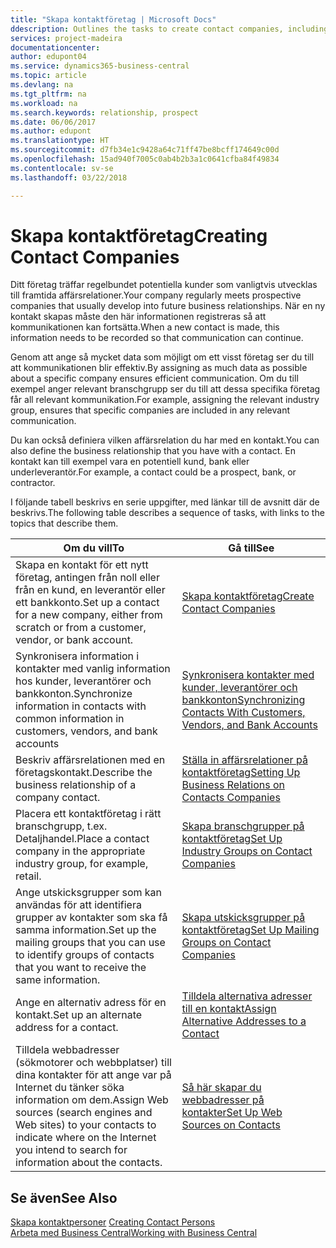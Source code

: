 ```yaml
---
title: "Skapa kontaktföretag | Microsoft Docs"
ddescription: Outlines the tasks to create contact companies, including assigning relevant data about prospects and defining the business relationships you have with companies.
services: project-madeira
documentationcenter: 
author: edupont04
ms.service: dynamics365-business-central
ms.topic: article
ms.devlang: na
ms.tgt_pltfrm: na
ms.workload: na
ms.search.keywords: relationship, prospect
ms.date: 06/06/2017
ms.author: edupont
ms.translationtype: HT
ms.sourcegitcommit: d7fb34e1c9428a64c71ff47be8bcff174649c00d
ms.openlocfilehash: 15ad940f7005c0ab4b2b3a1c0641cfba84f49834
ms.contentlocale: sv-se
ms.lasthandoff: 03/22/2018

---
```

# <a name="creating-contact-companies"></a><span data-ttu-id="67d91-102">Skapa kontaktföretag</span><span class="sxs-lookup"><span data-stu-id="67d91-102">Creating Contact Companies</span></span>
<span data-ttu-id="67d91-103">Ditt företag träffar regelbundet potentiella kunder som vanligtvis utvecklas till framtida affärsrelationer.</span><span class="sxs-lookup"><span data-stu-id="67d91-103">Your company regularly meets prospective companies that usually develop into future business relationships.</span></span> <span data-ttu-id="67d91-104">När en ny kontakt skapas måste den här informationen registreras så att kommunikationen kan fortsätta.</span><span class="sxs-lookup"><span data-stu-id="67d91-104">When a new contact is made, this information needs to be recorded so that communication can continue.</span></span>

<span data-ttu-id="67d91-105">Genom att ange så mycket data som möjligt om ett visst företag ser du till att kommunikationen blir effektiv.</span><span class="sxs-lookup"><span data-stu-id="67d91-105">By assigning as much data as possible about a specific company ensures efficient communication.</span></span> <span data-ttu-id="67d91-106">Om du till exempel anger relevant branschgrupp ser du till att dessa specifika företag får all relevant kommunikation.</span><span class="sxs-lookup"><span data-stu-id="67d91-106">For example, assigning the relevant industry group, ensures that specific companies are included in any relevant communication.</span></span>

<span data-ttu-id="67d91-107">Du kan också definiera vilken affärsrelation du har med en kontakt.</span><span class="sxs-lookup"><span data-stu-id="67d91-107">You can also define the business relationship that you have with a contact.</span></span> <span data-ttu-id="67d91-108">En kontakt kan till exempel vara en potentiell kund, bank eller underleverantör.</span><span class="sxs-lookup"><span data-stu-id="67d91-108">For example, a contact could be a prospect, bank, or contractor.</span></span>

<span data-ttu-id="67d91-109">I följande tabell beskrivs en serie uppgifter, med länkar till de avsnitt där de beskrivs.</span><span class="sxs-lookup"><span data-stu-id="67d91-109">The following table describes a sequence of tasks, with links to the topics that describe them.</span></span>

| <span data-ttu-id="67d91-110">Om du vill</span><span class="sxs-lookup"><span data-stu-id="67d91-110">To</span></span> | <span data-ttu-id="67d91-111">Gå till</span><span class="sxs-lookup"><span data-stu-id="67d91-111">See</span></span> |
| --- | --- |
| <span data-ttu-id="67d91-112">Skapa en kontakt för ett nytt företag, antingen från noll eller från en kund, en leverantör eller ett bankkonto.</span><span class="sxs-lookup"><span data-stu-id="67d91-112">Set up a contact for a new company, either from scratch or from a customer, vendor, or bank account.</span></span> |[<span data-ttu-id="67d91-113">Skapa kontaktföretag</span><span class="sxs-lookup"><span data-stu-id="67d91-113">Create Contact Companies</span></span>](marketing-how-create-contact-companies.md) |
| <span data-ttu-id="67d91-114">Synkronisera information i kontakter med vanlig information hos kunder, leverantörer och bankkonton.</span><span class="sxs-lookup"><span data-stu-id="67d91-114">Synchronize information in contacts with common information in customers, vendors, and bank accounts</span></span> |[<span data-ttu-id="67d91-115">Synkronisera kontakter med kunder, leverantörer och bankkonton</span><span class="sxs-lookup"><span data-stu-id="67d91-115">Synchronizing Contacts With Customers, Vendors, and Bank Accounts</span></span>](marketing-synchronize-contacts-customers-vendors-bank-accounts.md) |
| <span data-ttu-id="67d91-116">Beskriv affärsrelationen med en företagskontakt.</span><span class="sxs-lookup"><span data-stu-id="67d91-116">Describe the business relationship of a company contact.</span></span> |[<span data-ttu-id="67d91-117">Ställa in affärsrelationer på kontaktföretag</span><span class="sxs-lookup"><span data-stu-id="67d91-117">Setting Up Business Relations on Contacts Companies</span></span>](marketing-business-relations.md) |
| <span data-ttu-id="67d91-118">Placera ett kontaktföretag i rätt branschgrupp, t.ex. Detaljhandel.</span><span class="sxs-lookup"><span data-stu-id="67d91-118">Place a contact company in the appropriate industry group, for example, retail.</span></span> |[<span data-ttu-id="67d91-119">Skapa branschgrupper på kontaktföretag</span><span class="sxs-lookup"><span data-stu-id="67d91-119">Set Up Industry Groups on Contact Companies</span></span>](marketing-industry-groups.md) |
| <span data-ttu-id="67d91-120">Ange utskicksgrupper som kan användas för att identifiera grupper av kontakter som ska få samma information.</span><span class="sxs-lookup"><span data-stu-id="67d91-120">Set up the mailing groups that you can use to identify groups of contacts that you want to receive the same information.</span></span> |[<span data-ttu-id="67d91-121">Skapa utskicksgrupper på kontaktföretag</span><span class="sxs-lookup"><span data-stu-id="67d91-121">Set Up Mailing Groups on Contact Companies</span></span>](marketing-mailing-groups.md) |
| <span data-ttu-id="67d91-122">Ange en alternativ adress för en kontakt.</span><span class="sxs-lookup"><span data-stu-id="67d91-122">Set up an alternate address for a contact.</span></span> |[<span data-ttu-id="67d91-123">Tilldela alternativa adresser till en kontakt</span><span class="sxs-lookup"><span data-stu-id="67d91-123">Assign Alternative Addresses to a Contact</span></span>](marketing-how-assign-alternate-address.md) |
| <span data-ttu-id="67d91-124">Tilldela webbadresser (sökmotorer och webbplatser) till dina kontakter för att ange var på Internet du tänker söka information om dem.</span><span class="sxs-lookup"><span data-stu-id="67d91-124">Assign Web sources (search engines and Web sites) to your contacts to indicate where on the Internet you intend to search for information about the contacts.</span></span> |[<span data-ttu-id="67d91-125">Så här skapar du webbadresser på kontakter</span><span class="sxs-lookup"><span data-stu-id="67d91-125">Set Up Web Sources on Contacts</span></span>](marketing-web-sources.md) |

## <a name="see-also"></a><span data-ttu-id="67d91-126">Se även</span><span class="sxs-lookup"><span data-stu-id="67d91-126">See Also</span></span>
<span data-ttu-id="67d91-127">[Skapa kontaktpersoner](marketing-create-contact-persons.md) </span><span class="sxs-lookup"><span data-stu-id="67d91-127">[Creating Contact Persons](marketing-create-contact-persons.md) </span></span>  
[<span data-ttu-id="67d91-128">Arbeta med Business Central</span><span class="sxs-lookup"><span data-stu-id="67d91-128">Working with Business Central</span></span>](ui-work-product.md)

